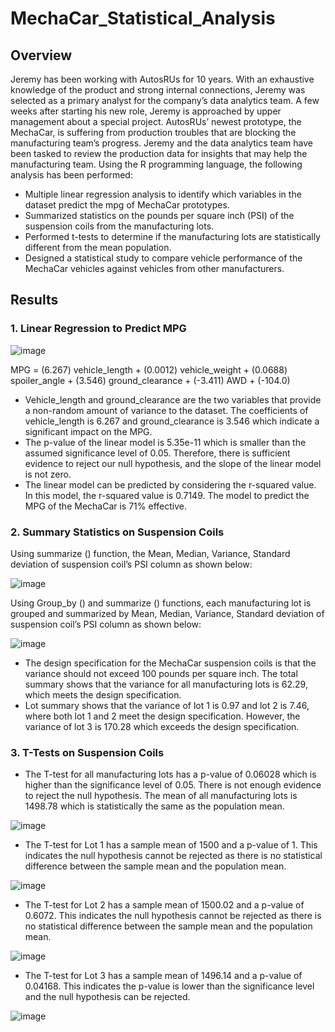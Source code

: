 # MechaCar_Statistical_Analysis
## Overview
Jeremy has been working with AutosRUs for 10 years. With an exhaustive knowledge of the product and strong internal connections, Jeremy was selected as a primary analyst for the company’s data analytics team. A few weeks after starting his new role, Jeremy is approached by upper management about a special project. AutosRUs’ newest prototype, the MechaCar, is suffering from production troubles that are blocking the manufacturing team’s progress. Jeremy and the data analytics team have been tasked to review the production data for insights that may help the manufacturing team. Using the R programming language, the following analysis has been performed:

- Multiple linear regression analysis to identify which variables in the dataset predict the mpg of MechaCar prototypes.
- Summarized statistics on the pounds per square inch (PSI) of the suspension coils from the manufacturing lots.
- Performed t-tests to determine if the manufacturing lots are statistically different from the mean population.
- Designed a statistical study to compare vehicle performance of the MechaCar vehicles against vehicles from other manufacturers.

## Results
### 1.  Linear Regression to Predict MPG

![image](https://user-images.githubusercontent.com/76491891/120903008-7daa7980-c611-11eb-9e54-15297e0e244e.png)

MPG = (6.267) vehicle_length + (0.0012) vehicle_weight + (0.0688) spoiler_angle + (3.546) ground_clearance + (-3.411) AWD + (-104.0)

- Vehicle_length and ground_clearance are the two variables that provide a non-random amount of variance to the dataset. The coefficients of vehicle_length is 6.267 and ground_clearance is 3.546 which indicate a significant impact on the MPG.
- The p-value of the linear model is 5.35e-11 which is smaller than the assumed significance level of 0.05. Therefore, there is sufficient evidence to reject our null hypothesis, and the slope of the linear model is not zero.
- The linear model can be predicted by considering the r-squared value. In this model, the r-squared value is 0.7149. The model to predict the MPG of the MechaCar is 71% effective.

### 2.  Summary Statistics on Suspension Coils
Using summarize () function, the Mean, Median, Variance, Standard deviation of suspension coil’s PSI column as shown below:

![image](https://user-images.githubusercontent.com/76491891/120903070-06291a00-c612-11eb-842d-77409098aa48.png)

Using Group_by () and summarize () functions, each manufacturing lot is grouped and summarized by Mean, Median, Variance, Standard deviation of suspension coil’s PSI column as shown below:

![image](https://user-images.githubusercontent.com/76491891/120903089-248f1580-c612-11eb-93fd-63924bef6a04.png)

- The design specification for the MechaCar suspension coils is that the variance should not exceed 100 pounds per square inch. The total summary shows that the variance for all manufacturing lots is 62.29, which meets the design specification.
- Lot summary shows that the variance of lot 1 is 0.97 and lot 2 is 7.46, where both lot 1 and 2 meet the design specification. However, the variance of lot 3 is 170.28 which exceeds the design specification. 

### 3.  T-Tests on Suspension Coils
- The T-test for all manufacturing lots has a p-value of 0.06028 which is higher than the significance level of 0.05. There is not enough evidence to reject the null hypothesis. The mean of all manufacturing lots is 1498.78 which is statistically the same as the population mean.

![image](https://user-images.githubusercontent.com/76491891/120903182-aed77980-c612-11eb-8f95-385c71357913.png)

- The T-test for Lot 1 has a sample mean of 1500 and a p-value of 1. This indicates the null hypothesis cannot be rejected as there is no statistical difference between the sample mean and the population mean.

![image](https://user-images.githubusercontent.com/76491891/120903212-e1817200-c612-11eb-9d4c-e97fef3225a7.png)

- The T-test for Lot 2 has a sample mean of 1500.02 and a p-value of 0.6072. This indicates the null hypothesis cannot be rejected as there is no statistical difference between the sample mean and the population mean.

![image](https://user-images.githubusercontent.com/76491891/120903243-037af480-c613-11eb-8d58-510ee3bc9b5f.png)

- The T-test for Lot 3 has a sample mean of 1496.14 and a p-value of 0.04168. This indicates the p-value is lower than the significance level and the null hypothesis can be rejected. 

![image](https://user-images.githubusercontent.com/76491891/120903260-2c9b8500-c613-11eb-8b17-b30265dab663.png)
